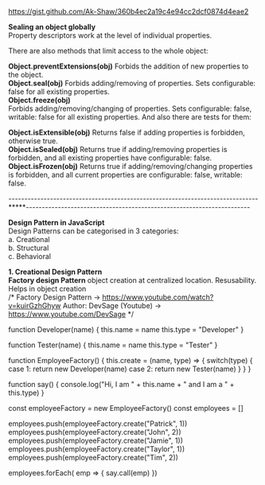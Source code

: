 https://gist.github.com/Ak-Shaw/360b4ec2a19c4e94cc2dcf0874d4eae2

**Sealing an object globally**<br />
Property descriptors work at the level of individual properties.

There are also methods that limit access to the whole object:<br />

**Object.preventExtensions(obj)**
Forbids the addition of new properties to the object.<br />
**Object.seal(obj)**
Forbids adding/removing of properties. Sets configurable: false for all existing properties.<br />
**Object.freeze(obj)**<br />
Forbids adding/removing/changing of properties. Sets configurable: false, writable: false for all existing properties.
And also there are tests for them:<br />

**Object.isExtensible(obj)**
Returns false if adding properties is forbidden, otherwise true.<br />
**Object.isSealed(obj)**
Returns true if adding/removing properties is forbidden, and all existing properties have configurable: false.<br />
**Object.isFrozen(obj)**
Returns true if adding/removing/changing properties is forbidden, and all current properties are configurable: false, writable: false.

------------------------------------------------------------------------------*****----------------------------------------------------------------------

**Design Pattern in JavaScript**<br />
Design Patterns can be categorised in 3 categories: <br />
a. Creational <br />
b. Structural <br />
c. Behavioral <br />

**1. Creational Design Pattern**<br />
**Factory design Pattern**
object creation at centralized location. Resusability. Helps in object creation <br />
/*
    Factory Design Pattern -> https://www.youtube.com/watch?v=kuirGzhGhyw
    Author: DevSage (Youtube) -> https://www.youtube.com/DevSage
*/

function Developer(name)
{
  this.name = name
  this.type = "Developer"
}

function Tester(name)
{
  this.name = name
  this.type = "Tester"
}

function EmployeeFactory()
{
  this.create = (name, type) => {
    switch(type)
    {
      case 1:
        return new Developer(name)
      case 2:
        return new Tester(name)
    }
  }
}

function say()
{
  console.log("Hi, I am " + this.name + " and I am a " + this.type)
}

const employeeFactory = new EmployeeFactory()
const employees = []

employees.push(employeeFactory.create("Patrick", 1))
employees.push(employeeFactory.create("John", 2))
employees.push(employeeFactory.create("Jamie", 1))
employees.push(employeeFactory.create("Taylor", 1))
employees.push(employeeFactory.create("Tim", 2))

employees.forEach( emp => {
  say.call(emp)
})
